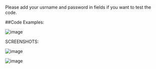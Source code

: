 Please add your usrname and password in fields if you want to test the code.  

##Code Examples:

![image](https://user-images.githubusercontent.com/68859484/107509680-8af7b000-6bab-11eb-8fc8-cb83fd20b2cf.png)



SCREENSHOTS: 

![image](https://user-images.githubusercontent.com/68859484/107509296-0442d300-6bab-11eb-8141-455b8dbeffae.png)

![image](https://user-images.githubusercontent.com/68859484/107511223-e034c100-6bad-11eb-84f2-9700bff676d2.png)

